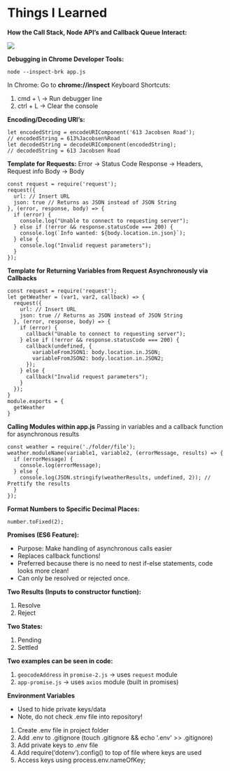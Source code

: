 # Things I Learned
**How the Call Stack, Node API’s and Callback Queue Interact:**

![](https://d2mxuefqeaa7sj.cloudfront.net/s_1C518EE6BA31D580E00A0AEA27C9EE5C6D3A192219E23A8F81FF47DE03B54C6A_1523383780362_Screen+Shot+2018-04-10+at+2.08.38+PM.png)


**Debugging in Chrome Developer Tools:**

    node --inspect-brk app.js

In Chrome: Go to **chrome://inspect**
Keyboard Shortcuts:

1. cmd + \ → Run debugger line
2. ctrl + L → Clear the console

**Encoding/Decoding URI’s:**

    let encodedString = encodeURIComponent('613 Jacobsen Road');
    // encodedString = 613%Jacobsen%Road
    let decodedString = decodeURIComponent(encodedString);
    // decodedString = 613 Jacobsen Road

**Template for Requests:**
Error → Status Code
Response → Headers, Request info
Body → Body


    const request = require('request');
    request({
      url: // Insert URL
      json: true // Returns as JSON instead of JSON String
    }, (error, response, body) => {
      if (error) {
        console.log("Unable to connect to requesting server");
      } else if (!error && response.statusCode === 200) {
        console.log(`Info wanted: ${body.location.in.json}`);
      } else {
        console.log("Invalid request parameters");
      }
    });

**Template for Returning Variables from Request Asynchronously via Callbacks**


    const request = require('request');
    let getWeather = (var1, var2, callback) => {
      request({
        url: // Insert URL
        json: true // Returns as JSON instead of JSON String
      }, (error, response, body) => {
        if (error) {
          callback("Unable to connect to requesting server");
        } else if (!error && response.statusCode === 200) {
          callback(undefined, {
            variableFromJSON1: body.location.in.JSON;
            variableFromJSON2: body.location.in.JSON2;    
          });
        } else {
          callback("Invalid request parameters");
        }
      });
    }
    module.exports = {
      getWeather
    }

**Calling Modules within app.js**
Passing in variables and a callback function for asynchronous results


    const weather = require('./folder/file');
    weather.moduleName(variable1, variable2, (errorMessage, results) => {
      if (errorMessage) {
        console.log(errorMessage); 
      } else {
        console.log(JSON.stringify(weatherResults, undefined, 2)); // Prettify the results
      }
    });

**Format Numbers to Specific Decimal Places:**

    number.toFixed(2);

**Promises (ES6 Feature):**
- Purpose: Make handling of asynchronous calls easier
- Replaces callback functions!
- Preferred because there is no need to nest if-else statements, code looks more clean!
- Can only be resolved or rejected once.

**Two Results (Inputs to constructor function):**

1. Resolve
2. Reject

**Two States:**

1. Pending
2. Settled

**Two examples can be seen in code:**

1. ```geocodeAddress``` in ```promise-2.js``` → uses ```request``` module
2. ```app-promise.js``` → uses ```axios``` module (built in promises)

**Environment Variables**
- Used to hide private keys/data
- Note, do not check .env file into repository!

1. Create .env file in project folder
2. Add .env to .gitignore (touch .gitignore && echo '.env' >> .gitignore)
3. Add private keys to .env file
4. Add require(‘dotenv’).config() to top of file where keys are used
5. Access keys using process.env.nameOfKey;

